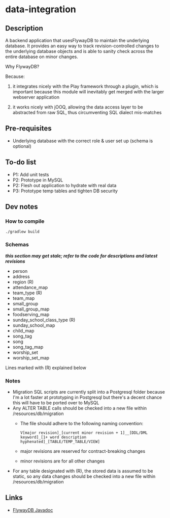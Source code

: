 # data-integration

## Description

A backend application that usesFlywayDB to maintain the underlying database. It
 provides an easy way to track revision-controlled changes to the underlying database
 objects and is able to sanity check across the entire database on minor changes.

Why FlywayDB?

Because:

1. it integrates nicely with the Play framework through a plugin, which is important
 because this module will inevitably get merged with the larger webserver application

1. it works nicely with jOOQ, allowing the data access layer to be abstracted from raw SQL,
   thus circumventing SQL dialect mis-matches

## Pre-requisites

* Underlying database with the correct role & user set up
  (schema is optional)

## To-do list

* P1: Add unit tests
* P2: Prototype in MySQL
* P2: Flesh out application to hydrate with real data
* P3: Prototype temp tables and tighten DB security

## Dev notes

### How to compile

```./gradlew build```

### Schemas

***this section may get stale;
 refer to the code for descriptions and latest revisions***

* person
* address
* region (R)
* attendance_map
* team_type (R)
* team_map
* small_group
* small_group_map
* foodserving_map
* sunday_school_class_type (R)
* sunday_school_map
* child_map
* song_tag
* song
* song_tag_map
* worship_set
* worship_set_map

Lines marked with (R) explained below

### Notes

* Migration SQL scripts are currently split into a Postgresql folder
 because I'm a lot faster at prototyping in Postgresql but there's a
 decent chance this will have to be ported over to MySQL
* Any ALTER TABLE calls should be checked into a new file within
 /resources/db/migration
  * The file should adhere to the following naming convention:
 
     ```V[major revision]_[current minor revision + 1]__[DDL/DML keyword]_[1+ word description hyphenated]_[TABLE/TEMP_TABLE/VIEW]```
  * major revisions are reserved for contract-breaking changes
  * minor revisions are for all other changes
* For any table designated with (R), the stored data is assumed to be
 static, so any data changes should be checked into a new file within
 /resources/db/migration

## Links
* [FlywayDB Javadoc](http://flywaydb.org/documentation/api/javadoc.html)


